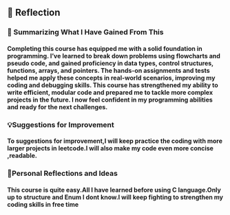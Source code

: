 <h2>🌟 Reflection</h2>  
 <h3> 📘 Summarizing What I Have Gained From This </h3>
<h4>Completing this course has equipped me with a solid foundation in programming. I’ve learned to break down problems using flowcharts and pseudo code, and gained proficiency in data types, control structures, functions, arrays, and pointers. The hands-on assignments and tests helped me apply these concepts in real-world scenarios, improving my coding and debugging skills. This course has strengthened my ability to write efficient, modular code and prepared me to tackle more complex projects in the future. I now feel confident in my programming abilities and ready for the next challenges.
</h4>

 <h3>💡Suggestions for Improvement </h3>
<h4>To suggestions for improvement,I will keep practice the coding with more larger projects in leetcode.I will also make my 
  code even more concise ,readable.
</h4>

 <h3> 🤔Personal Reflections and Ideas  </h3>
<h4>This course is quite easy.All I have learned before using C language.Only up to structure and Enum I dont know.I will keep 
  fighting to strengthen my coding skills in free time
</h4>

